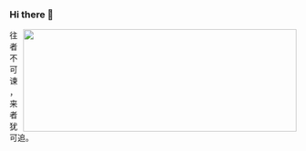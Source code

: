 ### Hi there 👋

<!-- <a href="https://github.com/sudong0701/sudong0701">
  <img align="right" height="180" src="https://github-readme-stats.vercel.app/api/top-langs/?username=sudong0701&layout=compact" />
</a> -->

<a href="https://github.com/sudong0701/sudong0701" style="margin-top: 15px">
  <img align="right" width="480" height="180" src="https://github-readme-stats-anuraghazra1.vercel.app/api?username=sudong0701&show_icons=true&include_all_commits=true" />
</a>
往者不可谏，来者犹可追。

